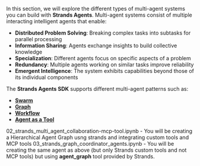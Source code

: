 In this section, we will explore the different types of multi-agent systems you can build with **Strands Agents**. Multi-agent systems consist of multiple interacting intelligent agents that enable:

- **Distributed Problem Solving**: Breaking complex tasks into subtasks for parallel processing  
- **Information Sharing**: Agents exchange insights to build collective knowledge  
- **Specialization**: Different agents focus on specific aspects of a problem  
- **Redundancy**: Multiple agents working on similar tasks improve reliability  
- **Emergent Intelligence**: The system exhibits capabilities beyond those of its individual components  

The **Strands Agents SDK** supports different multi-agent patterns such as:

- [**Swarm**](https://strandsagents.com/latest/user-guide/concepts/multi-agent/swarm/)  
- [**Graph**](https://strandsagents.com/latest/user-guide/concepts/multi-agent/graph/)  
- [**Workflow**](https://strandsagents.com/latest/user-guide/concepts/multi-agent/workflow/)  
- [**Agent as a Tool**](https://strandsagents.com/latest/user-guide/concepts/multi-agent/agents-as-tools/)

02_strands_multi_agent_collaboration-mcp-tool.ipynb - You will be creating a Hierarchical Agent Graph usng strands and integrating custom tools and MCP tools
03_strands_graph_coordinator_agents.ipynb - You will be creating the same agent as above (but only Strands custom tools and not MCP tools) but using **agent_graph** tool provided by Strands. 